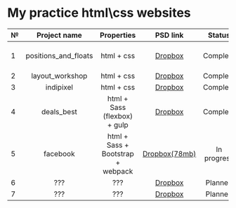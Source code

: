 
# My practice html\css websites 
| №        | Project name           | Properties | PSD link  | Status  | Browsers |
| ------------- |:-------------:| :-----:| :-----:| :-----: | -----:|
| 1      | positions_and_floats | html + css | [Dropbox](https://www.dropbox.com/s/f8on2zjdnb4ydj4/float_position%20task.psd?dl=0) | Complete | IE 9+, Chrome, FireFox |
|2 | layout_workshop | html + css | [Dropbox](https://www.dropbox.com/s/0zpuu6id5h79k8l/01-Home_Page.psd?dl=0) | Complete | Chrome |
| 3      | indipixel | html + css | [Dropbox](https://www.dropbox.com/s/3y1abepvoo6fsn9/indipixel_v2_free_psd_web_template.psd?dl=0) | Complete | Chrome |
| 4      | deals_best      | html + Sass (flexbox) + gulp |   [Dropbox](https://www.dropbox.com/s/4k7ugcsq2nuob9m/Premium%20Beautiful%20Deals%20Website%20PSD%20Template%20for%20Free%20Download%20-%20cssauthor.com.psd?dl=0) | Complete | Chrome |
| 5 | facebook | html + Sass + Bootstrap + webpack | [Dropbox(78mb)](https://www.dropbox.com/s/nadiw4de4j9185w/Facebook-01-Desktop-Profile.psd?dl=0) | In progress | Chrome |
| 6 | ??? | ??? | [Dropbox](https://www.dropbox.com/s/38dxvb3sa6mfln6/CV%20Portfoilio.psd?dl=0) | Planned | ??? |
| 7 | ??? | ??? | [Dropbox](https://www.dropbox.com/s/fesivova7oli9zi/rwd_task.psd?dl=0) | Planned | ??? |
